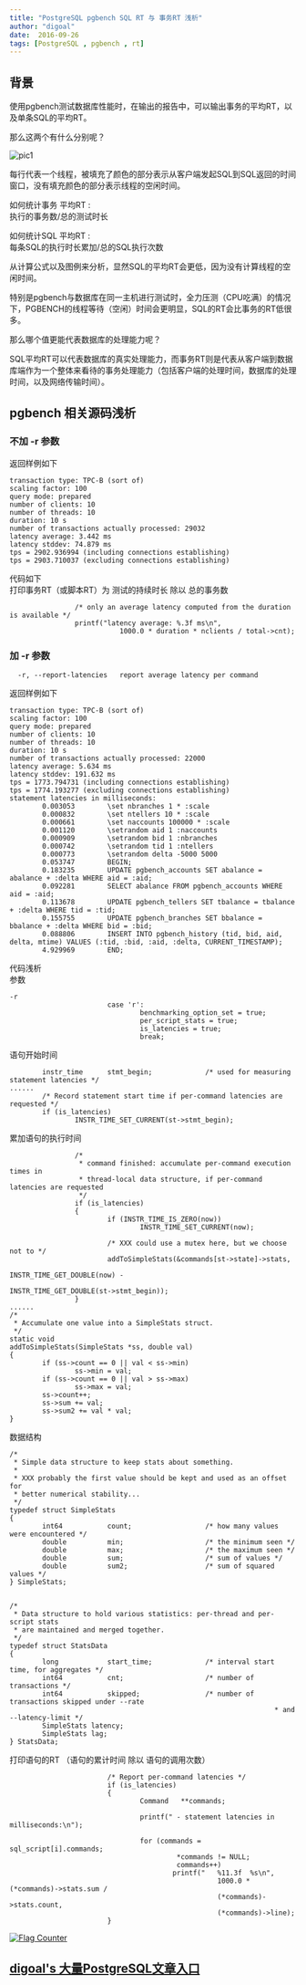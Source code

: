 ```yaml
---
title: "PostgreSQL pgbench SQL RT 与 事务RT 浅析"
author: "digoal"
date:  2016-09-26
tags: [PostgreSQL , pgbench , rt]
---
```

## 背景  
使用pgbench测试数据库性能时，在输出的报告中，可以输出事务的平均RT，以及单条SQL的平均RT。  
  
那么这两个有什么分别呢？  
  
![pic1](20160926_03_pic_001.png)   
  
每行代表一个线程，被填充了颜色的部分表示从客户端发起SQL到SQL返回的时间窗口，没有填充颜色的部分表示线程的空闲时间。  
  
如何统计事务 平均RT :    
执行的事务数/总的测试时长    
    
如何统计SQL 平均RT :    
每条SQL的执行时长累加/总的SQL执行次数    
    
从计算公式以及图例来分析，显然SQL的平均RT会更低，因为没有计算线程的空闲时间。  
  
特别是pgbench与数据库在同一主机进行测试时，全力压测（CPU吃满）的情况下，PGBENCH的线程等待（空闲）时间会更明显，SQL的RT会比事务的RT低很多。  
    
那么哪个值更能代表数据库的处理能力呢？  
  
SQL平均RT可以代表数据库的真实处理能力，而事务RT则是代表从客户端到数据库端作为一个整体来看待的事务处理能力（包括客户端的处理时间，数据库的处理时间，以及网络传输时间）。   
  
## pgbench 相关源码浅析
### 不加 -r 参数
返回样例如下  
```
transaction type: TPC-B (sort of)
scaling factor: 100
query mode: prepared
number of clients: 10
number of threads: 10
duration: 10 s
number of transactions actually processed: 29032
latency average: 3.442 ms
latency stddev: 74.879 ms
tps = 2902.936994 (including connections establishing)
tps = 2903.710037 (excluding connections establishing)
```

代码如下  
打印事务RT（或脚本RT）为 测试的持续时长 除以 总的事务数   
```
                /* only an average latency computed from the duration is available */
                printf("latency average: %.3f ms\n",
                           1000.0 * duration * nclients / total->cnt);
```
  
### 加 -r 参数
```
  -r, --report-latencies   report average latency per command
```
  
返回样例如下  
```
transaction type: TPC-B (sort of)
scaling factor: 100
query mode: prepared
number of clients: 10
number of threads: 10
duration: 10 s
number of transactions actually processed: 22000
latency average: 5.634 ms
latency stddev: 191.632 ms
tps = 1773.794731 (including connections establishing)
tps = 1774.193277 (excluding connections establishing)
statement latencies in milliseconds:
        0.003053        \set nbranches 1 * :scale
        0.000832        \set ntellers 10 * :scale
        0.000661        \set naccounts 100000 * :scale
        0.001120        \setrandom aid 1 :naccounts
        0.000909        \setrandom bid 1 :nbranches
        0.000742        \setrandom tid 1 :ntellers
        0.000773        \setrandom delta -5000 5000
        0.053747        BEGIN;
        0.183235        UPDATE pgbench_accounts SET abalance = abalance + :delta WHERE aid = :aid;
        0.092281        SELECT abalance FROM pgbench_accounts WHERE aid = :aid;
        0.113678        UPDATE pgbench_tellers SET tbalance = tbalance + :delta WHERE tid = :tid;
        0.155755        UPDATE pgbench_branches SET bbalance = bbalance + :delta WHERE bid = :bid;
        0.088806        INSERT INTO pgbench_history (tid, bid, aid, delta, mtime) VALUES (:tid, :bid, :aid, :delta, CURRENT_TIMESTAMP);
        4.929969        END;
```

代码浅析  
参数  
```
-r
                        case 'r':
                                benchmarking_option_set = true;
                                per_script_stats = true;
                                is_latencies = true;
                                break;
```

语句开始时间  
```
        instr_time      stmt_begin;             /* used for measuring statement latencies */
......
        /* Record statement start time if per-command latencies are requested */
        if (is_latencies)
                INSTR_TIME_SET_CURRENT(st->stmt_begin);
```
  
累加语句的执行时间  
```
                /*
                 * command finished: accumulate per-command execution times in
                 * thread-local data structure, if per-command latencies are requested
                 */
                if (is_latencies)
                {
                        if (INSTR_TIME_IS_ZERO(now))
                                INSTR_TIME_SET_CURRENT(now);

                        /* XXX could use a mutex here, but we choose not to */
                        addToSimpleStats(&commands[st->state]->stats,
                                                         INSTR_TIME_GET_DOUBLE(now) -
                                                         INSTR_TIME_GET_DOUBLE(st->stmt_begin));
                }
......
/*
 * Accumulate one value into a SimpleStats struct.
 */
static void
addToSimpleStats(SimpleStats *ss, double val)
{
        if (ss->count == 0 || val < ss->min)
                ss->min = val;
        if (ss->count == 0 || val > ss->max)
                ss->max = val;
        ss->count++;
        ss->sum += val;
        ss->sum2 += val * val;
}
```
  
数据结构  
```
/*
 * Simple data structure to keep stats about something.
 *
 * XXX probably the first value should be kept and used as an offset for
 * better numerical stability...
 */
typedef struct SimpleStats
{
        int64           count;                  /* how many values were encountered */
        double          min;                    /* the minimum seen */
        double          max;                    /* the maximum seen */
        double          sum;                    /* sum of values */
        double          sum2;                   /* sum of squared values */
} SimpleStats;


/*
 * Data structure to hold various statistics: per-thread and per-script stats
 * are maintained and merged together.
 */
typedef struct StatsData
{
        long            start_time;             /* interval start time, for aggregates */
        int64           cnt;                    /* number of transactions */
        int64           skipped;                /* number of transactions skipped under --rate
                                                                 * and --latency-limit */
        SimpleStats latency;
        SimpleStats lag;
} StatsData;
```
  
打印语句的RT （语句的累计时间 除以 语句的调用次数）    
```
                        /* Report per-command latencies */
                        if (is_latencies)
                        {
                                Command   **commands;

                                printf(" - statement latencies in milliseconds:\n");

                                for (commands = sql_script[i].commands;
                                         *commands != NULL;
                                         commands++)
                                        printf("   %11.3f  %s\n",
                                                   1000.0 * (*commands)->stats.sum /
                                                   (*commands)->stats.count,
                                                   (*commands)->line);
                        }
```
        
    
  
<a rel="nofollow" href="http://info.flagcounter.com/h9V1"  ><img src="http://s03.flagcounter.com/count/h9V1/bg_FFFFFF/txt_000000/border_CCCCCC/columns_2/maxflags_12/viewers_0/labels_0/pageviews_0/flags_0/"  alt="Flag Counter"  border="0"  ></a>  
  
  
  
  
  
  
## [digoal's 大量PostgreSQL文章入口](https://github.com/digoal/blog/blob/master/README.md "22709685feb7cab07d30f30387f0a9ae")
  
